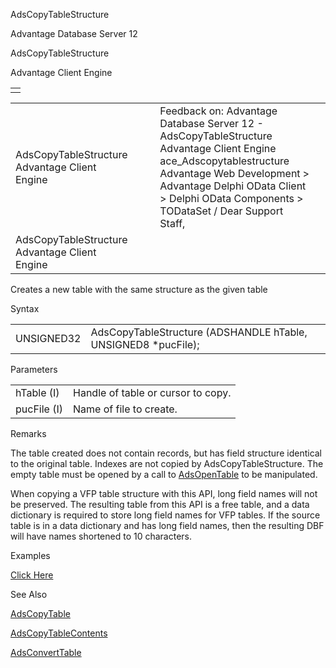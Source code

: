 AdsCopyTableStructure




Advantage Database Server 12  

AdsCopyTableStructure

Advantage Client Engine

|  |
| --- |
|  |

|  |  |  |  |  |
| --- | --- | --- | --- | --- |
| AdsCopyTableStructure  Advantage Client Engine |  |  | Feedback on: Advantage Database Server 12 - AdsCopyTableStructure Advantage Client Engine ace\_Adscopytablestructure Advantage Web Development > Advantage Delphi OData Client > Delphi OData Components > TODataSet / Dear Support Staff, |  |
| AdsCopyTableStructure  Advantage Client Engine |  |  |  |  |

Creates a new table with the same structure as the given table

Syntax

|  |  |
| --- | --- |
| UNSIGNED32 | AdsCopyTableStructure (ADSHANDLE hTable,  UNSIGNED8 \*pucFile); |

Parameters

|  |  |
| --- | --- |
| hTable (I) | Handle of table or cursor to copy. |
| pucFile (I) | Name of file to create. |

Remarks

The table created does not contain records, but has field structure identical to the original table. Indexes are not copied by AdsCopyTableStructure. The empty table must be opened by a call to [AdsOpenTable](ace_adsopentable.htm) to be manipulated.

When copying a VFP table structure with this API, long field names will not be preserved. The resulting table from this API is a free table, and a data dictionary is required to store long field names for VFP tables. If the source table is in a data dictionary and has long field names, then the resulting DBF will have names shortened to 10 characters.

Examples

[Click Here](ace_examples.htm#adscopytablestructureexample)

See Also

[AdsCopyTable](ace_adscopytable.htm)

[AdsCopyTableContents](ace_adscopytablecontents.htm)

[AdsConvertTable](ace_adsconverttable.htm)